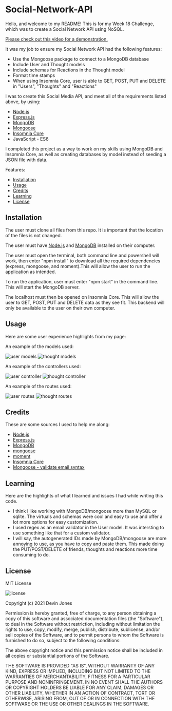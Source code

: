 # Social-Network-API

Hello, and welcome to my README! This is for my Week 18 Challenge, which was to create a Social Network API using NoSQL. 

[Please check out this video for a demonstration.]()


It was my job to ensure my Social Network API had the following features:

- Use the Mongoose package to connect to a MongoDB database
- Include User and Thought models 
- Include schemas for Reactions in the Thought model
- Format time stamps 
- When using Insomnia Core, user is able to GET, POST, PUT and DELETE in "Users", "Thoughts" and "Reactions"


I was to create this Social Media API, and meet all of the requirements listed above, by using:

- [Node.js](https://nodejs.org/en/)
- [Express.js](https://expressjs.com/)
- [MongoDB](https://www.mongodb.com/)
- [Mongoose](https://mongoosejs.com/)
- [Insomnia Core](https://insomnia.rest/download/core)
- JavaScript - ES6

I completed this project as a way to work on my skills using MongoDB and Insomnia Core, as well as creating databases by model instead of seeding a JSON file with data. 

Features:

* [Installation](#installation)
* [Usage](#usage)
* [Credits](#credits)
* [Learning](#learning)
* [License](#license)

## Installation

The user must clone all files from this repo. It is important that the location of the files is not changed. 

The user must have [Node.js](https://nodejs.org/en/download/) and [MongoDB](https://www.mongodb.com/try/download/community) installed on their computer. 

The user must open the terminal, both command line and powershell will work, then enter "npm install" to download all the required dependencies (express, mongoose, and moment).This will allow the user to run the application as intended. 

To run the application, user must enter "npm start" in the command line. This will start the MongoDB server. 

The localhost must then be opened on Insomnia Core. This will allow the user to GET, POST, PUT and DELETE data as they see fit. This backend will only be available to the user on their own computer. 

## Usage
Here are some user experience highlights from my page:

An example of the models used:

![user models]()
![thought models]()

An example of the controllers used: 

![user controller]()
![thought controller]()

An example of the routes used: 

![user routes]()
![thought routes]()


## Credits
These are some sources I used to help me along:

- [Node.js](https://nodejs.org/en/download/)
- [Express.js](https://expressjs.com/)
- [MongoDB](https://www.mongodb.com/try/download/community)
- [mongoose](https://mongoosejs.com/)
- [moment](https://www.npmjs.com/package/moment)
- [Insomnia Core](https://insomnia.rest/download/core)
- [Mongoose - validate email syntax](https://stackoverflow.com/questions/18022365/mongoose-validate-email-syntax)

  
## Learning
Here are the highlights of what I learned and issues I had while writing this code.

- I think I like working with MongoDB/mongoose more than MySQL or sqlite. The virtuals and schemas were cool and easy to use and offer a lot more options for easy customization.
- I used regex as an email validator in the User model. It was intersting to use something like that for a custom validator. 
- I will say, the autogenerated IDs made by MongoDB/mongoose are more annoying to use, as you have to copy and paste them. This made doing the PUT/POST/DELETE of friends, thoughts and reactions more time consuming to do. 

## License
MIT License

![license](https://img.shields.io/static/v1?label=license&message=MIT&color=blueviolet)

Copyright (c) 2021 Devin Jones

Permission is hereby granted, free of charge, to any person obtaining a copy of this software and associated documentation files (the "Software"), to deal in the Software without restriction, including without limitation the rights to use, copy, modify, merge, publish, distribute, sublicense, and/or sell copies of the Software, and to permit persons to whom the Software is furnished to do so, subject to the following conditions:

The above copyright notice and this permission notice shall be included in all copies or substantial portions of the Software.

THE SOFTWARE IS PROVIDED "AS IS", WITHOUT WARRANTY OF ANY KIND, EXPRESS OR IMPLIED, INCLUDING BUT NOT LIMITED TO THE WARRANTIES OF MERCHANTABILITY, FITNESS FOR A PARTICULAR PURPOSE AND NONINFRINGEMENT. IN NO EVENT SHALL THE AUTHORS OR COPYRIGHT HOLDERS BE LIABLE FOR ANY CLAIM, DAMAGES OR OTHER LIABILITY, WHETHER IN AN ACTION OF CONTRACT, TORT OR OTHERWISE, ARISING FROM, OUT OF OR IN CONNECTION WITH THE SOFTWARE OR THE USE OR OTHER DEALINGS IN THE SOFTWARE.
